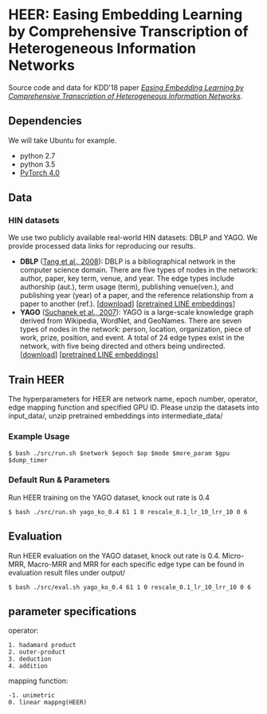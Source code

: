 # HEER: Easing Embedding Learning by Comprehensive Transcription of Heterogeneous Information Networks

Source code and data for KDD'18 paper *[Easing Embedding Learning by Comprehensive Transcription of
Heterogeneous Information Networks](http://yushi2.web.engr.illinois.edu/kdd18.pdf)*. 
## Dependencies

We will take Ubuntu for example.
* python 2.7
* python 3.5
* [PyTorch 4.0](https://pytorch.org/)

## Data
### HIN datasets
We use two publicly available real-world HIN datasets: DBLP and YAGO. We provide processed data links for reproducing our results. 
* **DBLP** ([Tang et al., 2008](https://dl.acm.org/citation.cfm?id=1402008)): DBLP is a bibliographical network in the computer science domain. There are five types of nodes in the network: author, paper, key term, venue, and year. The edge types include authorship (aut.), term usage (term), publishing venue(ven.), and publishing year (year) of a paper, and the reference relationship from a paper to another (ref.). [[download](https://s3.us-east-2.amazonaws.com/heer-data/dblp.zip)] [[pretrained LINE embeddings](https://s3.us-east-2.amazonaws.com/heer-data/pretrained_dblp_emb.zip)]
* **YAGO** ([Suchanek et al., 2007](https://suchanek.name/work/publications/www2007.pdf)): YAGO is a large-scale knowledge graph derived from Wikipedia, WordNet, and GeoNames. There are seven types of nodes in the network: person, location, organization, piece of work, prize, position, and event. A total of 24 edge types exist in the network, with five being directed and others being undirected. [[download](https://s3.us-east-2.amazonaws.com/heer-data/yago.zip)] [[pretrained LINE embeddings](https://s3.us-east-2.amazonaws.com/heer-data/pretrained_yago_emb.zip)]

## Train HEER
The hyperparameters for HEER are network name, epoch number, operator, edge mapping function and specified GPU ID. Please unzip the datasets into input_data/, unzip pretrained embeddings into intermediate_data/
### Example Usage
```
$ bash ./src/run.sh $network $epoch $op $mode $more_param $gpu $dump_timer
```
### Default Run & Parameters
Run HEER training on the YAGO dataset, knock out rate is 0.4
```
$ bash ./src/run.sh yago_ko_0.4 61 1 0 rescale_0.1_lr_10_lrr_10 0 6
```

## Evaluation
Run HEER evaluation on the YAGO dataset, knock out rate is 0.4. Micro-MRR, Macro-MRR and MRR for each specific edge type can be found in evaluation result files under output/
```
$ bash ./src/eval.sh yago_ko_0.4 61 1 0 rescale_0.1_lr_10_lrr_10 0 6
```
## parameter specifications
operator:

	1. hadamard product
	2. outer-product
	3. deduction
	4. addition
	
mapping function:

	-1. unimetric
	0. linear mappng(HEER)
